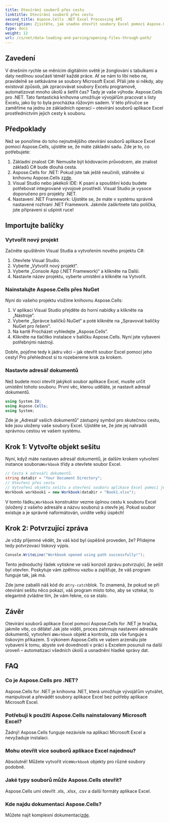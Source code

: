 ```yaml
---
title: Otevírání souborů přes cestu
linktitle: Otevírání souborů přes cestu
second_title: Aspose.Cells .NET Excel Processing API
description: Zjistěte, jak snadno otevřít soubory Excel pomocí Aspose.Cells for .NET s tímto podrobným průvodcem krok za krokem.
type: docs
weight: 12
url: /cs/net/data-loading-and-parsing/opening-files-through-path/
---
```

## Zavedení
V dnešním rychle se měnícím digitálním světě je žonglování s tabulkami a daty nedílnou součástí téměř každé práce. Ať se nám to líbí nebo ne, pravidelně se setkáváme se soubory Microsoft Excel. Přáli jste si někdy, aby existoval způsob, jak zpracovávat soubory Excelu programově, automatizovat mnoho úkolů a šetřit čas? Tady je vaše výhoda: Aspose.Cells pro .NET. Tato fantastická knihovna umožňuje vývojářům pracovat s listy Excelu, jako by to byla procházka růžovým sadem. V této příručce se zaměříme na jednu ze základních operací – otevírání souborů aplikace Excel prostřednictvím jejich cesty k souboru.
## Předpoklady
 
Než se ponoříme do toho nejnutnějšího otevírání souborů aplikace Excel pomocí Aspose.Cells, ujistěte se, že máte základní sadu. Zde je to, co potřebujete:
1. Základní znalost C#: Nemusíte být kódovacím průvodcem, ale znalost základů C# bude dlouhá cesta.
2.  Aspose.Cells for .NET: Pokud jste tak ještě neučinili, stáhněte si knihovnu Aspose.Cells z[zde](https://releases.aspose.com/cells/net/).
3. Visual Studio nebo jakékoli IDE: K psaní a spouštění kódu budete potřebovat integrované vývojové prostředí. Visual Studio je vysoce doporučeno pro projekty .NET.
4. Nastavení .NET Framework: Ujistěte se, že máte v systému správně nastavené rozhraní .NET Framework.
Jakmile zaškrtnete tato políčka, jste připraveni si ušpinit ruce!
## Importujte balíčky
### Vytvořit nový projekt
Začněte spuštěním Visual Studia a vytvořením nového projektu C#:
1. Otevřete Visual Studio.
2. Vyberte „Vytvořit nový projekt“.
3. Vyberte „Console App (.NET Framework)“ a klikněte na Další.
4. Nastavte název projektu, vyberte umístění a klikněte na Vytvořit.
### Nainstalujte Aspose.Cells přes NuGet
Nyní do vašeho projektu vložíme knihovnu Aspose.Cells:
1. V aplikaci Visual Studio přejděte do horní nabídky a klikněte na „Nástroje“.
2. Vyberte „Správce balíčků NuGet“ a poté klikněte na „Spravovat balíčky NuGet pro řešení“.
3. Na kartě Procházet vyhledejte „Aspose.Cells“.
4. Klikněte na tlačítko instalace v balíčku Aspose.Cells. 
Nyní jste vybaveni potřebnými nástroji.

Dobře, pojďme tedy k jádru věci – jak otevřít soubor Excel pomocí jeho cesty! Pro přehlednost si to rozebereme krok za krokem.
### Nastavte adresář dokumentů
Než budete moci otevřít jakýkoli soubor aplikace Excel, musíte určit umístění tohoto souboru. První věc, kterou uděláte, je nastavit adresář dokumentů.

```csharp
using System.IO;
using Aspose.Cells;
using System;
```

Zde je „Adresář vašich dokumentů“ zástupný symbol pro skutečnou cestu, kde jsou uloženy vaše soubory Excel. Ujistěte se, že jste jej nahradili správnou cestou ve vašem systému. 
## Krok 1: Vytvořte objekt sešitu 
Nyní, když máte nastaven adresář dokumentů, je dalším krokem vytvoření instance souboru`Workbook` třídy a otevřete soubor Excel.

```csharp
// Cesta k adresáři dokumentů.
string dataDir = "Your Document Directory";
// Otevření přes cestu
// Vytvoření objektu sešitu a otevření souboru aplikace Excel pomocí jeho cesty k souboru
Workbook workbook1 = new Workbook(dataDir + "Book1.xlsx");
```

 V tomto řádku,`Workbook` konstruktor vezme úplnou cestu k souboru Excel (složený z vašeho adresáře a názvu souboru) a otevře jej. Pokud soubor existuje a je správně naformátován, uvidíte velký úspěch!
## Krok 2: Potvrzující zpráva
Je vždy příjemné vědět, že váš kód byl úspěšně proveden, že? Přidejme tedy potvrzovací tiskový výpis.

```csharp
Console.WriteLine("Workbook opened using path successfully!");
```

Tento jednoduchý řádek vytiskne ve vaší konzoli zprávu potvrzující, že sešit byl otevřen. Poskytuje vám zpětnou vazbu a zajišťuje, že váš program funguje tak, jak má.

 Zde jsme zabalili náš kód do a`try-catch`blok. To znamená, že pokud se při otevírání sešitu něco pokazí, váš program místo toho, aby se vztekal, to elegantně zvládne tím, že vám řekne, co se stalo.
## Závěr
 Otevírání souborů aplikace Excel pomocí Aspose.Cells for .NET je hračka, jakmile víte, co děláte! Jak jste viděli, proces zahrnuje nastavení adresáře dokumentů, vytvoření a`Workbook` objekt a kontrola, zda vše funguje s tiskovým příkazem. S výkonem Aspose.Cells ve vašem arzenálu jste vybaveni k tomu, abyste své dovednosti v práci s Excelem posunuli na další úroveň – automatizaci všedních úkolů a usnadnění hladké správy dat.
## FAQ
### Co je Aspose.Cells pro .NET?
Aspose.Cells for .NET je knihovna .NET, která umožňuje vývojářům vytvářet, manipulovat a převádět soubory aplikace Excel bez potřeby aplikace Microsoft Excel.
### Potřebuji k použití Aspose.Cells nainstalovaný Microsoft Excel?
Žádný! Aspose.Cells funguje nezávisle na aplikaci Microsoft Excel a nevyžaduje instalaci.
### Mohu otevřít více souborů aplikace Excel najednou?
Absolutně! Můžete vytvořit více`Workbook` objekty pro různé soubory podobně.
### Jaké typy souborů může Aspose.Cells otevřít?
Aspose.Cells umí otevřít .xls, .xlsx, .csv a další formáty aplikace Excel.
### Kde najdu dokumentaci Aspose.Cells?
 Můžete najít komplexní dokumentaci[zde](https://reference.aspose.com/cells/net/).